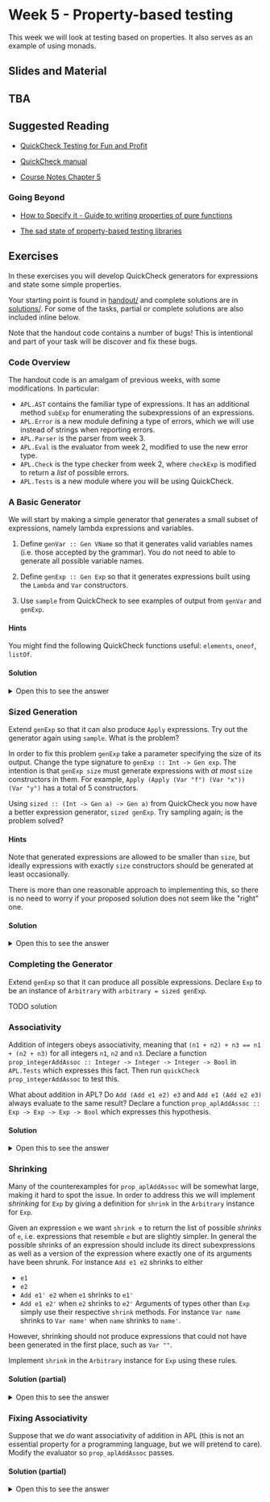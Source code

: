 # Week 5 - Property-based testing

This week we will look at testing based on properties. It also serves as an example of using monads.

## Slides and Material

## TBA

## Suggested Reading

* [QuickCheck Testing for Fun and Profit](QuickCheckTestingforFunandProfit.pdf)

* [QuickCheck manual](https://www.cse.chalmers.se/~rjmh/QuickCheck/manual.html)

* [Course Notes Chapter 5](https://diku-dk.github.io/ap-notes/chapter_5.html)

### Going Beyond

* [How to Specify it - Guide to writing properties of pure functions](HowToSpecifyIt.pdf)

* [The sad state of property-based testing libraries](https://stevana.github.io/the_sad_state_of_property-based_testing_libraries.html)

## Exercises

In these exercises you will develop QuickCheck generators for expressions and
state some simple properties.

Your starting point is found in [handout/](handout/) and complete
solutions are in [solutions/](solutions/). For some of the tasks,
partial or complete solutions are also included inline below.

Note that the handout code contains a number of bugs! This is intentional and
part of your task will be discover and fix these bugs.

### Code Overview

The handout code is an amalgam of previous weeks, with some modifications.
In particular:
* `APL.AST` contains the familiar type of expressions. It has an additional
  method `subExp` for enumerating the subexpressions of an expressions.
* `APL.Error` is a new module defining a type of errors, which we will use
  instead of strings when reporting errors.
* `APL.Parser` is the parser from week 3.
* `APL.Eval` is the evaluator from week 2, modified to use the new error type.
* `APL.Check` is the type checker from week 2, where `checkExp` is modified
  to return a *list* of possible errors.
* `APL.Tests` is a new module where you will be using QuickCheck.

### A Basic Generator

We will start by making a simple generator that generates a small subset of
expressions, namely lambda expressions and variables.

1. Define `genVar :: Gen VName` so that it generates valid variables names
   (i.e. those accepted by the grammar). You do not need to able to generate
   all possible variable names.

2. Define `genExp :: Gen Exp` so that it generates expressions built using the
   `Lambda` and `Var` constructors.

3. Use `sample` from QuickCheck to see examples of output from `genVar` and `genExp`.

#### Hints

You might find the following QuickCheck functions useful: `elements`, `oneof`, `listOf`.

#### Solution

<details>
<summary>Open this to see the answer</summary>

```Haskell
genVar :: Gen VName
genVar = do
    alpha <- elements ['a' .. 'z']
    alphaNums <- listOf $ elements $ ['a' .. 'z'] ++ ['0' .. '9']
    pure (alpha : alphaNums)

genExp :: Gen Exp
genExp = oneof [Var <$> genVar, Lambda <$> genVar <*> genExp]
```

Then run `sample genVar` and `sample genExp` in ghci.
</details>

### Sized Generation

Extend `genExp` so that it can also produce `Apply` expressions. Try out the
generator again using `sample`. What is the problem?

In order to fix this problem `genExp` take a parameter specifying the size of
its output. Change the type signature to `genExp :: Int -> Gen exp`. The
intention is that `genExp size` must generate expressions with *at most* `size`
constructors in them. For example, `Apply (Apply (Var "f") (Var "x")) (Var "y")`
has a total of 5 constructors.

Using `sized :: (Int -> Gen a) -> Gen a)` from QuickCheck you now have a better
expression generator, `sized genExp`. Try sampling again; is the problem solved?

#### Hints

Note that generated expressions are allowed to be smaller than `size`, but
ideally expressions with exactly `size` constructors should be generated at
least occasionally.

There is more than one reasonable approach to implementing this, so there is no
need to worry if your proposed solution does not seem like the "right" one.

#### Solution

<details>
<summary>Open this to see the answer</summary>

```Haskell
genExp :: Int -> Gen Exp
genExp size =
  if size <= 1
  then Var <$> genVar
  else
    let half = (size - 1) `div` 2
    in oneof
      [ Var <$> genVar
      , Lambda <$> genVar <*> genExp (size - 1)
      , Apply <$> genExp half <*> genExp half
      ]
```

Then run `sample (sized genExp)` in ghci.
</details>

### Completing the Generator

Extend `genExp` so that it can produce all possible expressions. Declare `Exp`
to be an instance of `Arbitrary` with `arbitrary = sized genExp`.

TODO solution

### Associativity

Addition of integers obeys associativity, meaning that `(n1 + n2) + n3 == n1 + (n2 + n3)`
for all integers `n1`, `n2` and `n3`. Declare a function `prop_integerAddAssoc :: Integer -> Integer -> Integer -> Bool`
in `APL.Tests` which expresses this fact. Then run `quickCheck prop_integerAddAssoc` to test this.

What about addition in APL? Do `Add (Add e1 e2) e3` and `Add e1 (Add e2 e3)` always evaluate to the same result?
Declare a function `prop_aplAddAssoc :: Exp -> Exp -> Exp -> Bool` which expresses this hypothesis.

#### Solution

<details>
<summary>Open this to see the answer</summary>

```Haskell
prop_integerAddAssoc :: Integer -> Integer -> Integer -> Bool
prop_integerAddAssoc n1 n2 n3 = (n1 + n2) + n3 == n1 + (n2 + n3)

prop_aplAddAssoc :: Exp -> Exp -> Exp -> Bool
prop_aplAddAssoc e1 e2 e3 = runEval (eval (Add (Add e1 e2) e3)) == runEval (eval (Add e1 (Add e2 e3)))
```

Running `quickCheck prop_aplAddAssoc` should generate a counterexample to the property.
</details>

### Shrinking

Many of the counterexamples for `prop_aplAddAssoc` will be somewhat large, making it hard to spot the issue.
In order to address this we will implement *shrinking* for `Exp` by giving a
definition for `shrink` in the `Arbitrary` instance for `Exp`.

Given an expression `e` we want `shrink e` to return the list of possible
*shrinks* of `e`, i.e. expressions that resemble `e` but are slightly simpler.
In general the possible shrinks of an expression should include its direct
subexpressions as well as a version of the expression where exactly one of its
arguments have been shrunk. For instance `Add e1 e2` shrinks to either
* `e1`
* `e2`
* `Add e1' e2` when `e1` shrinks to `e1'`
* `Add e1 e2'` when `e2` shrinks to `e2'`
Arguments of types other than `Exp` simply use their respective `shrink` methods.
For instance `Var name` shrinks to `Var name'` when `name` shrinks to `name'`.

However, shrinking should not produce expressions that could not have been
generated in the first place, such as `Var ""`.

Implement `shrink` in the `Arbitrary` instance for `Exp` using these rules.

#### Solution (partial)

<details>
<summary>Open this to see the answer</summary>

```Haskell
  shrink (Add e1 e2) =
    e1 : e2 : [Add e1' e2 | e1' <- shrink e1] ++ [Add e1 e2' | e2' <- shrink e2]
  shrink (If cond e1 e2) =
    e1 : e2 : [If cond' e1 e2 | cond' <- shrink cond] ++ [If cond e1' e2 | e1' <- shrink e1] ++ [If cond e1 e2' | e2' <- shrink e2]
  shrink (Var x) =
    [Var x' | x' <- shrink x, not (null x')]
  shrink (Let x e1 e2) =
    e1 : [Let x' e1 e2 | x' <- shrink x, not (null x')] ++ [Let x e1' e2 | e1' <- shrink e1] ++ [Let x e1 e2' | e2' <- shrink e2]
  shrink (Lambda x e) =
    e : [Lambda x' e | x' <- shrink x, not (null x')] ++ [Lambda x e' | e' <- shrink e]
```

Running `quickCheck prop_aplAddAssoc` should now generate a smaller counterexample to the property.
</details>

### Fixing Associativity

Suppose that we *do* want associativity of addition in APL (this is not an
essential property for a programming language, but we will pretend to care).
Modify the evaluator so `prop_aplAddAssoc` passes.

#### Solution (partial)

<details>
<summary>Open this to see the answer</summary>

The most straightforward way is to change `evalIntBinOp` to the following:
```Haskell
evalIntBinOp f e1 e2 = do
  v1 <- eval e1
  case v1 of
    ValInt x -> do
      v2 <- eval e2
      case v2 of
        ValInt y -> ValInt <$> f x y
        _ -> failure NonInteger
    _ -> failure NonInteger
```

Even better would be to abstract out the notion of extracting the integer from
`ValInt` (or failing) into its own function.
</details>
